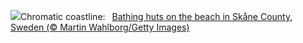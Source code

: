 ![](https://www.bing.com/th?id=OHR.BeachHutsSweden_EN-US6029381108_UHD.jpg&w=1000)Chromatic coastline:&nbsp;&ensp;[Bathing huts on the beach in Skåne County, Sweden (© Martin Wahlborg/Getty Images)](https://www.bing.com/th?id=OHR.BeachHutsSweden_EN-US6029381108_UHD.jpg)
<br><br/>
